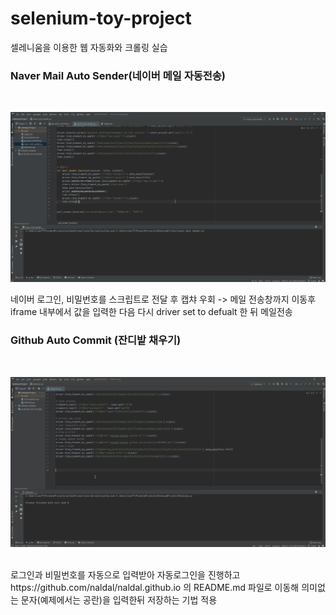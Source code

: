 # selenium-toy-project
셀레니움을 이용한 웹 자동화와 크롤링 실습

### Naver Mail Auto Sender(네이버 메일 자동전송)
<br>

![ex_screenshot](https://github.com/naldal/naldal.github.io/blob/master/assets/images/autosendmail.gif?raw=true)

네이버 로그인, 비밀번호를 스크립트로 전달 후 캡챠 우회 -> 메일 전송창까지 이동후 
iframe 내부에서 값을 입력한 다음 다시 driver set to defualt 한 뒤 메일전송

### Github Auto Commit (잔디밭 채우기)
<br>

![ex_screenshot](https://github.com/naldal/naldal.github.io/blob/master/assets/images/autocommit.gif?raw=true)

<br>
로그인과 비밀번호를 자동으로 입력받아 자동로그인을 진행하고 https://github.com/naldal/naldal.github.io 의
README.md 파일로 이동해 의미없는 문자(예제에서는 공란)을 입력한뒤 저장하는 기법 적용 
